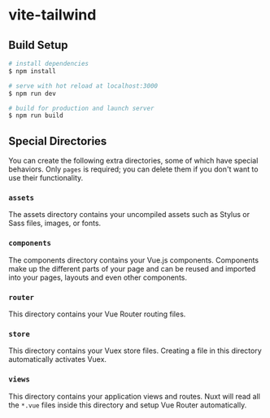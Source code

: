 # vite-tailwind

## Build Setup

```bash
# install dependencies
$ npm install

# serve with hot reload at localhost:3000
$ npm run dev

# build for production and launch server
$ npm run build

```

## Special Directories

You can create the following extra directories, some of which have special behaviors. Only `pages` is required; you can delete them if you don't want to use their functionality.

### `assets`

The assets directory contains your uncompiled assets such as Stylus or Sass files, images, or fonts.

### `components`

The components directory contains your Vue.js components. Components make up the different parts of your page and can be reused and imported into your pages, layouts and even other components.

### `router`

This directory contains your Vue Router routing files.

### `store`

This directory contains your Vuex store files. Creating a file in this directory automatically activates Vuex.

### `views`

This directory contains your application views and routes. Nuxt will read all the `*.vue` files inside this directory and setup Vue Router automatically.
